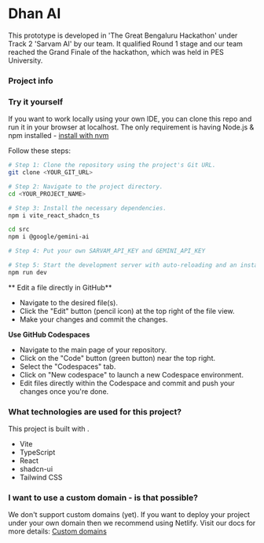 # Dhan AI

This prototype is developed in 'The Great Bengaluru Hackathon' under Track 2 'Sarvam AI' by our team. It qualified Round 1 stage and our team reached the Grand Finale of the hackathon,
which was held in PES University.

### Project info

### Try it yourself

If you want to work locally using your own IDE, you can clone this repo and run it in your browser at localhost.
The only requirement is having Node.js & npm installed - [install with nvm](https://github.com/nvm-sh/nvm#installing-and-updating)

Follow these steps:

```sh
# Step 1: Clone the repository using the project's Git URL.
git clone <YOUR_GIT_URL>

# Step 2: Navigate to the project directory.
cd <YOUR_PROJECT_NAME>

# Step 3: Install the necessary dependencies.
npm i vite_react_shadcn_ts

cd src
npm i @google/gemini-ai

# Step 4: Put your own SARVAM_API_KEY and GEMINI_API_KEY

# Step 5: Start the development server with auto-reloading and an instant preview.
npm run dev
```

** Edit a file directly in GitHub**

- Navigate to the desired file(s).
- Click the "Edit" button (pencil icon) at the top right of the file view.
- Make your changes and commit the changes.

**Use GitHub Codespaces**

- Navigate to the main page of your repository.
- Click on the "Code" button (green button) near the top right.
- Select the "Codespaces" tab.
- Click on "New codespace" to launch a new Codespace environment.
- Edit files directly within the Codespace and commit and push your changes once you're done.

### What technologies are used for this project?

This project is built with .

- Vite
- TypeScript
- React
- shadcn-ui
- Tailwind CSS

### I want to use a custom domain - is that possible?

We don't support custom domains (yet). If you want to deploy your project under your own domain then we recommend using Netlify. Visit our docs for more details: [Custom domains](https://docs.lovable.dev/tips-tricks/custom-domain/)

